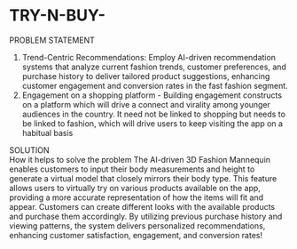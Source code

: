 # TRY-N-BUY-
PROBLEM STATEMENT
1. Trend-Centric Recommendations: Employ AI-driven recommendation systems that analyze current
fashion trends, customer preferences, and purchase history to deliver tailored product suggestions,
enhancing customer engagement and conversion rates in the fast fashion segment.
2. Engagement on a shopping platform - Building engagement constructs on a platform which will drive a connect and virality among younger audiences in the country. It need not
be linked to shopping but needs to
be linked to fashion, which will drive
users to keep visiting the app on a 
habitual basis

SOLUTION                                                                                                                                                                        
How it helps to solve the problem
The AI-driven 3D Fashion Mannequin enables customers to input their body measurements and height to generate a virtual model that closely mirrors their body type. This feature allows users to virtually try on various products available on the app, providing a more accurate representation of how the items will fit and appear. Customers can create different looks with the available products and purchase them accordingly. By utilizing previous purchase history and viewing patterns, the system delivers personalized recommendations, enhancing customer satisfaction, engagement, and conversion rates!

